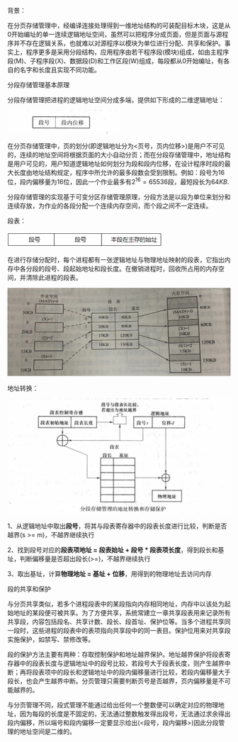 背景：

​	在分页存储管理中，经编译连接处理得到一维地址结构的可装配目标木块，这是从0开始编址的单一连续逻辑地址空间，虽然可以把程序分成页面，但是页面与源程序并不存在逻辑关系，也就难以对源程序以模块为单位进行分配、共享和保护。事实上，程序更多是采用分段结构，应用程序由若干程序段(模块)组成，如由主程序段(M)、子程序段(X)、数据段(D)和工作区段(W)组成，每段都从0开始编址，有各自的名字和长度且实现不同功能。



分段存储管理基本原理

分段存储管理把进程的逻辑地址空间分成多端，提供如下形成的二维逻辑地址：

![1654950765938](assets\1654950765938.png)

在分页存储管理中，页的划分(即逻辑地址分为<页号，页内位移>)是用户不可见的，连续的地址空间将根据页面的大小自动分页；而在分段存储管理中，地址结构是用户可见的，用户知道逻辑地址如何划分为段和段内位移，在设计程序时段的最大长度由地址结构规定，程序中所允许的最多段数会受到限制。例如：段号为16位，段内偏移量为16位，因此一个作业最多有$2^{16}=65536$段，最短段长为${64KB}$.

分段存储管理的实现基于可变分区存储管理原理，分段方法是以段为单位来划分和连续存放，为作业的各段分配一个连续内存空间，而个段之间不一定连续。



段表：

![1654951567920](assets\1654951567920.png)

在进行存储分配时，每个进程都有一张逻辑地址与物理地址映射的段表，它指出内存中各分段的段号、段起始地址和段长度。在撤销进程时，回收所占用的内存空间，并清除此进程的段表。

![1654951763065](assets\1654951763065.png)

地址转换：

![1654951989281](assets\1654951989281.png)

1、从逻辑地址中取出**段号**，将其与段表寄存器中的段表长度进行比较，判断是否越界(s >= m)，不越界继续执行

2、找到段号对应的**段表项地址 = 段表始址 + 段号 * 段表项长度**，得到段长和基址，判断偏移量是否超出段长(>=)，不越界继续执行

3、取出基址，计算**物理地址 = 基址 + 位移**，用得到的物理地址去访问内存 



段的共享和保护

与分页共享类似，若多个进程段表中的某段指向内存相同地址，内存中以该处为起始地址的某段便可被共享。为了方便共享，系统常建立一章共享段表用来记录所有共享段，内容包括段名、共享计数、段长、段首址、保护位等。当多个进程共享同一段时，这些进程的段表中的表项指向共享段中的同一表目。保护位用来对共享段实施保护，如禁写、禁修改等。

段的保护方法主要有两种：存取控制保护和地址越界保护。地址越界保护将段表寄存器中的段表长度与逻辑地址中的段号比较，若段号大于段表长度，则产生越界中断；再将段表项中的段长和逻辑地址中的段内偏移量进行比较，若段内偏移量大于段长，也会产生越界中断。分页管理只需要判断页号是否越界，页内偏移量是不可能越界的。

与分页管理不同，段式管理不能通过给出任何一个整数便可以确定对应的物理地址，因为每段的长度是不固定的，无法通过整数触发得出段号，无法通过求余得出段内偏移，所以端号和段内偏移一定要显示给出(<段号，段内偏移>)因此分段管理的地址空间是二维的。

